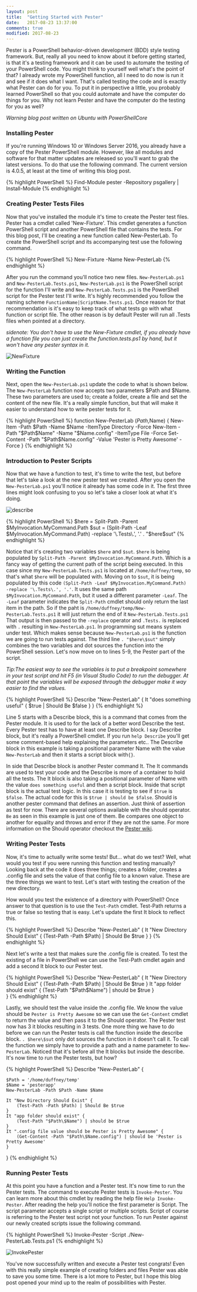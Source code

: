 ```yaml
---
layout: post
title:  "Getting Started with Pester"
date:   2017-08-23 13:37:00
comments: true
modified: 2017-08-23
---
```


Pester is a PowerShell behavior-driven development (BDD) style testing framework. But, really all you need to know about it before getting started, is that it's a testing framework and it can be used to automate the testing of your PowerShell code. You might think to yourself well what's the point of that? I already wrote my PowerShell function, all I need to do now is run it and see if it does what I want. That's called testing the code and is exactly what Pester can do for you. To put it in perspective a little, you probably learned PowerShell so that you could automate and have the computer do things for you. Why not learn Pester and have the computer do the testing for you as well?

_Warning blog post written on Ubuntu with PowerShellCore_


### Installing Pester


If you're running Windows 10 or Windows Server 2016, you already have a copy of the Pester PowerShell module. However, like all modules and software for that matter updates are released so you'll want to grab the latest versions. To do that use the following command. The current version is 4.0.5, at least at the time of writing this blog post.


{% highlight PowerShell %}
Find-Module pester -Repository psgallery | Install-Module
{% endhighlight %}


### Creating Pester Tests Files


Now that you've installed the module it's time to create the Pester test files. Pester has a cmdlet called 'New-Fixture'. This cmdlet generates a function PowerShell script and another PowerShell file that contains the tests. For this blog post, I'll be creating a new function called New-PesterLab. To create the PowerShell script and its accompanying  test use the following command.


{% highlight PowerShell %}
New-Fixture -Name New-PesterLab
{% endhighlight %}


After you run the command you'll notice two new files. `New-PesterLab.ps1` and `New-PesterLab.Tests.ps1`, `New-PesterLab.ps1` is the PowerShell script for the function I'll write and `New-PesterLab.Tests.ps1` is the PowerShell script for the Pester test I'll write. It's highly recommended you follow the naming scheme `FunctionName|ScriptName.Tests.ps1`. Once reason for that recommendation is it's easy to keep track of what tests go with what function or script file. The other reason is by default Pester will run all .Tests files when pointed at a directory.


_sidenote: You don't have to use the New-Fixture cmdlet, if you already have a function file you can just create the function.tests.ps1 by hand, but it won't have any pester syntax in it._


![NewFixture](/images/posts/GettingStartedWithPester/NewFixture.jpg "NewFixture")


### Writing the Function


Next, open the `New-PesterLab.ps1` update the code to what is shown below. The `New-PesterLab` function now accepts two parameters $Path and $Name. These two parameters are used to; create a folder, create a file and set the content of the new file. It's a really simple function, but that will make it easier to understand how to write pester tests for it.


{% highlight PowerShell %}
function New-PesterLab ($Path,$Name) {
    New-Item -Path $Path -Name $Name -ItemType Directory -Force
    New-Item -Path "$Path\$Name" -Name "$Name.config" -ItemType File -Force
    Set-Content -Path "$Path\$Name.config" -Value 'Pester is Pretty Awesome' -Force
}
{% endhighlight %}


### Introduction to Pester Scripts

Now that we have a function to test, it's time to write the test, but before that let's take a look at the new pester test we created. After you open the `New-PesterLab.ps1` you'll notice it already has some code in it. The first three lines might look confusing to you so let's take a closer look at what it's doing.



![describe](/images/posts/GettingStartedWithPester/describe.png "describe")


{% highlight PowerShell %}
$here = Split-Path -Parent $MyInvocation.MyCommand.Path
$sut = (Split-Path -Leaf $MyInvocation.MyCommand.Path) -replace '\.Tests\.', '.'
. "$here\$sut"
{% endhighlight %}

Notice that it's creating two variables `$here` and `$sut`. `$here` is being populated by `Split-Path -Parent $MyInvocation.MyCommand.Path`. Which is a fancy way of getting the current path of the script being executed. In this case since my `New-PesterLab.Tests.ps1` is located at `/home/duffney/temp`, so that's what `$here` will be populated with. Moving on to `$sut`, it is being populated by this code `(Split-Path -Leaf $MyInvocation.MyCommand.Path) -replace '\.Tests\.', '.'`. It uses the same path `$MyInvocation.MyCommand.Path`, but it used a different parameter `-Leaf`. The `-Leaf` parameter indicates the `Split-Path` cmdlet should only return the last item in the path. So if the paht is `/home/duffney/temp/New-PesterLab.Tests.ps1` it will just return the end of it `New-PesterLab.Tests.ps1` That output is then passed to the `-replace` operator and `.Tests.` is replaced with `.` resulting in `New-PesterLab.ps1`. In programming sut means system under test. Which makes sense because `New-PesterLab.ps1` is the function we are going to run tests against. The third line `. "$here\$sut"` simply combines the two variables and dot sources the function into the PowerShell session. Let's now move on to lines 5-9, the Pester part of the script.


_Tip:The easiest way to see the variables is to put a breakpoint somewhere in your test script and hit F5 (in Visual Studio Code) to run the debugger. At that point the variables will be exposed through the debugger make it way easier to find the values._


{% highlight PowerShell %}
Describe "New-PesterLab" {
    It "does something useful" {
        $true | Should Be $false
    }
}
{% endhighlight %}


Line 5 starts with a Describe block, this is a command that comes from the Pester module. It is used to for the lack of a better word Describe the test. Every Pester test has to have at least one Describe block. I say Describe block, but it's really a PowerShell cmdlet. If you run `help Describe` you'll get some comment-based help explaining the parameters etc.. The Describe block in this example is taking a positional parameter Name with the value `New-PesterLab` and then it starts a script block with`{}`. 


In side that Describe block is another Pester command It. The It commands are used to test your code and the Describe is more of a container to hold all the tests. The It block is also taking a positional parameter of Name with the value `does something useful` and then a script block. Inside that script block is the actual test logic. In this case it is testing to see if `$true` is `$false`. The actual code for this is `$true | should be $false`. Should is another pester command that defines an assertion. Just think of assertion as test for now. There are several options available with the should operator. `Be` as seen in this example is just one of them. Be compares one object to another for equality and throws and error if they are not the same. For more information on the Should operator checkout the [Pester wiki](https://github.com/pester/Pester/wiki/Should).


### Writing Pester Tests


Now, it's time to actually write some tests! But... what do we test? Well, what would you test if you were running this function and testing manually? Looking back at the code it does three things; creates a folder, creates a .config file and sets the value of that config file to a known value. These are the three things we want to test. Let's start with testing the creation of the new directory.


How would you test the existence of a directory with PowerShell? Once answer to that question is to use the `Test-Path` cmdlet. Test-Path returns a true or false so testing that is easy. Let's update the first It block to reflect this. 

{% highlight PowerShell %}
Describe "New-PesterLab" {
    It "New Directory Should Exist" {
        (Test-Path -Path $Path) | Should Be $true
    }
}
{% endhighlight %}


Next let's write a test that makes sure the .config file is created. To test the existing of a file in PowerShell we can use the Test-Path cmdlet again and add a second It block to our Pester test.

{% highlight PowerShell %}
Describe "New-PesterLab" {
    It "New Directory Should Exist" {
        (Test-Path -Path $Path) | Should Be $true
    }
    It "app folder should exist" {
        (Test-Path "$Path\$Name") | should be $true
    }    
}
{% endhighlight %}


Lastly, we should test the value inside the .config file. We know the value should be `Pester is Pretty Awesome` so we can use the `Get-Content` cmdlet to return the value and then pass it to the Should operator. The Pester test now has 3 it blocks resulting in 3 tests. One more thing we have to do before we can run the Pester tests is call the function inside the describe block. `. $here\$sut` only dot sources the function in it doesn't call it. To call the function we simply have to provide a path and a name parameter to `New-PesterLab`. Noticed that it's before all the It blocks but inside the describe. It's now time to run the Pester tests, but how?


{% highlight PowerShell %}
Describe "New-PesterLab" {

    $Path = '/home/duffney/temp'
    $Name = 'pesterapp'
    New-PesterLab -Path $Path -Name $Name

    It "New Directory Should Exist" {
        (Test-Path -Path $Path) | Should Be $true
    }
    It "app folder should exist" {
        (Test-Path "$Path\$Name") | should be $true
    }
    It ".config file value should be Pester is Pretty Awesome" {
        (Get-Content -Path "$Path\$Name.config") | should be 'Pester is Pretty Awesome'
    }    
}
{% endhighlight %}


### Running Pester Tests

At this point you have a function and a Pester test. It's now time to run the Pester tests. The command to execute Pester tests is `Invoke-Pester`. You can learn more about this cmdlet by reading the help file `Help Invoke-Pester`. After reading the help you'll notice the first parameter is Script. The script parameter accepts a single script or multiple scripts. Script of course is referring to the Pester test script not your function. To run Pester against our newly created scripts issue the following command.

{% highlight PowerShell %}
Invoke-Pester -Script ./New-PesterLab.Tests.ps1
{% endhighlight %}

![InvokePester](/images/posts/GettingStartedWithPester/InvokePester.png "InvokePester")

You've now successfully written and execute a Pester test congrats! Even with this really simple example of creating folders and files Pester was able to save you some time. There is a lot more to Pester, but I hope this blog post opened your mind up to the realm of possibilities with Pester. 